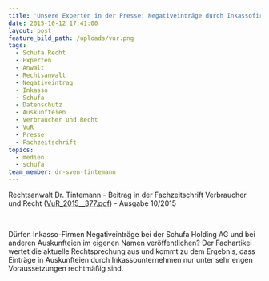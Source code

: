 ```yaml
---
title: 'Unsere Experten in der Presse: Negativeinträge durch Inkassofirmen'
date: 2015-10-12 17:41:00
layout: post
feature_bild_path: /uploads/vur.png
tags:
  - Schufa Recht
  - Experten
  - Anwalt
  - Rechtsanwalt
  - Negativeintrag
  - Inkasso
  - Schufa
  - Datenschutz
  - Auskunfteien
  - Verbraucher und Recht
  - VuR
  - Presse
  - Fachzeitschrift
topics:
  - medien
  - schufa
team_member: dr-sven-tintemann
---
```



Rechtsanwalt Dr. Tintemann - Beitrag in der Fachzeitschrift Verbraucher und Recht ([VuR_2015__377.pdf](/uploads/dokumente//VuR_2015__377.pdf "VuR\_2015\_\_377.pdf")) - Ausgabe 10/2015

&nbsp;

D&uuml;rfen Inkasso-Firmen Negativeintr&auml;ge bei der Schufa Holding AG und bei anderen Auskunfteien im eigenen Namen ver&ouml;ffentlichen? Der Fachartikel wertet die aktuelle Rechtsprechung aus und kommt zu dem Ergebnis, dass Eintr&auml;ge in Auskunfteien durch Inkassounternehmen nur unter sehr engen Voraussetzungen rechtm&auml;&szlig;ig sind.